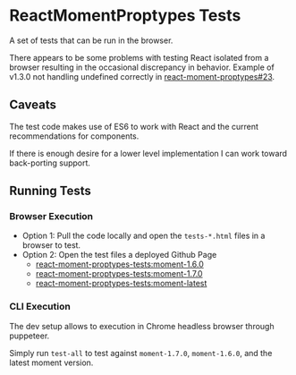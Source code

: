 # ReactMomentProptypes Tests

A set of tests that can be run in the browser.

There appears to be some problems with testing React isolated from a browser resulting in the
 occasional discrepancy in behavior. Example of v1.3.0 not handling undefined correctly in
 [react-moment-proptypes#23].

## Caveats

The test code makes use of ES6 to work with React and the current recommendations for components.

If there is enough desire for a lower level implementation I can work toward back-porting support.

## Running Tests

### Browser Execution

- Option 1: Pull the code locally and open the `tests-*.html` files in a browser to test.
- Option 2: Open the test files a deployed Github Page
  - [react-moment-proptypes-tests:moment-1.6.0](https://calebmorris.github.io/react-moment-proptypes-tests/tests-1.6.0.html)
  - [react-moment-proptypes-tests:moment-1.7.0](https://calebmorris.github.io/react-moment-proptypes-tests/tests-1.7.0.html)
  - [react-moment-proptypes-tests:moment-latest](https://calebmorris.github.io/react-moment-proptypes-tests/tests-latest.html)

### CLI Execution

The dev setup allows to execution in Chrome headless browser through puppeteer.

Simply run `test-all` to test against `moment-1.7.0`, `moment-1.6.0`, and the latest moment version.


[_]: #Links
[react-moment-proptypes#23]: https://github.com/CalebMorris/react-moment-proptypes/issues/23
